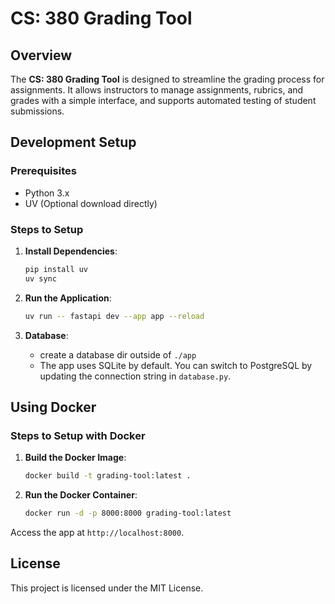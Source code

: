 # CS: 380 Grading Tool

## Overview
The **CS: 380 Grading Tool** is designed to streamline the grading process for assignments. It allows instructors to manage assignments, rubrics, and grades with a simple interface, and supports automated testing of student submissions.

## Development Setup

### Prerequisites
- Python 3.x
- UV (Optional download directly)

### Steps to Setup

1. **Install Dependencies**:
   ```bash
   pip install uv
   uv sync
   ```

2. **Run the Application**:
   ```bash
   uv run -- fastapi dev --app app --reload
   ```

3. **Database**:
   - create a database dir outside of `./app` 
   - The app uses SQLite by default. You can switch to PostgreSQL by updating the connection string in `database.py`.

## Using Docker

### Steps to Setup with Docker

1. **Build the Docker Image**:
   ```bash
   docker build -t grading-tool:latest .
   ```

2. **Run the Docker Container**:
   ```bash
   docker run -d -p 8000:8000 grading-tool:latest
   ```

Access the app at `http://localhost:8000`.

## License
This project is licensed under the MIT License.
